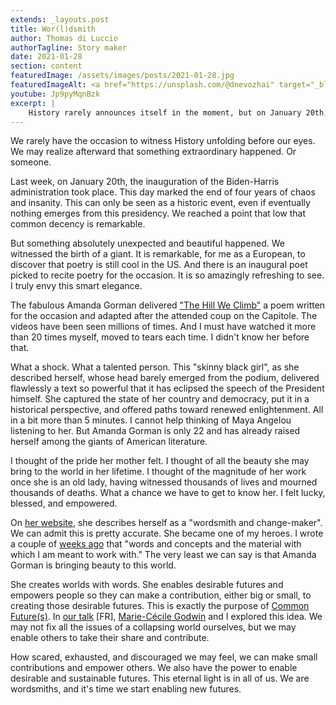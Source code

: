 ```yaml
---
extends: _layouts.post
title: Wor(l)dsmith
author: Thomas di Luccio
authorTagline: Story maker
date: 2021-01-28
section: content
featuredImage: /assets/images/posts/2021-01-28.jpg
featuredImageAlt: <a href="https://unsplash.com/@dnevozhai" target="_blank" rel="nofollow noopener noreferrer">Denys Nevozhai on Unsplash</a>
youtube: Jp9pyMqnBzk
excerpt: |
    History rarely announces itself in the moment, but on January 20th, we witnessed the rise of a giant. Amanda Gorman's The Hill We Climb was more than poetry—it was a beacon of hope, a masterwork of words shaping the future. She is a wordsmith and change-maker, proof that language can create worlds. Now, it's our turn to wield words and enable new, better futures.
---
```


We rarely have the occasion to witness History unfolding before our eyes. We may realize afterward that something extraordinary happened. Or someone.

Last week, on January 20th, the inauguration of the Biden-Harris administration took place. This day marked the end of four years of chaos and insanity. This can only be seen as a historic event, even if eventually nothing emerges from this presidency. We reached a point that low that common decency is remarkable.

But something absolutely unexpected and beautiful happened. We witnessed the birth of a giant. It is remarkable, for me as a European, to discover that poetry is still cool in the US. And there is an inaugural poet picked to recite poetry for the occasion. It is so amazingly refreshing to see. I truly envy this smart elegance.

The fabulous Amanda Gorman delivered ["The Hill We Climb"](https://edition.cnn.com/2021/01/20/politics/amanda-gorman-inaugural-poem-transcript/index.html) a poem written for the occasion and adapted after the attended coup on the Capitole. The videos have been seen millions of times. And I must have watched it more than 20 times myself, moved to tears each time. I didn't know her before that.

What a shock. What a talented person. This "skinny black girl", as she described herself, whose head barely emerged from the podium, delivered flawlessly a text so powerful that it has eclipsed the speech of the President himself. She captured the state of her country and democracy, put it in a historical perspective, and offered paths toward renewed enlightenment. All in a bit more than 5 minutes. I cannot help thinking of Maya Angelou listening to her. But Amanda Gorman is only 22 and has already raised herself among the giants of American literature.

I thought of the pride her mother felt. I thought of all the beauty she may bring to the world in her lifetime. I thought of the magnitude of her work once she is an old lady, having witnessed thousands of lives and mourned thousands of deaths. What a chance we have to get to know her. I felt lucky, blessed, and empowered.

On [her website](https//www.theamandagorman.com/), she describes herself as a "wordsmith and change-maker". We can admit this is pretty accurate. She became one of my heroes. I wrote a couple of [weeks ago](/2021/01/07/reboost/) that "words and concepts and the material with which I am meant to work with." The very least we can say is that Amanda Gorman is bringing beauty to this world.

She creates worlds with words. She enables desirable futures and empowers people so they can make a contribution, either big or small, to creating those desirable futures. This is exactly the purpose of [Common Future(s)](https://common-futures.org/). In [our talk](/2019/06/26/futurs-desirables/) [FR], [Marie-Cécile Godwin](http://mcgodwin.com/en) and I explored this idea. We may not fix all the issues of a collapsing world ourselves, but we may enable others to take their share and contribute.

How scared, exhausted, and discouraged we may feel, we can make small contributions and empower others. We also have the power to enable desirable and sustainable futures. This eternal light is in all of us. We are wordsmiths, and it's time we start enabling new futures.
